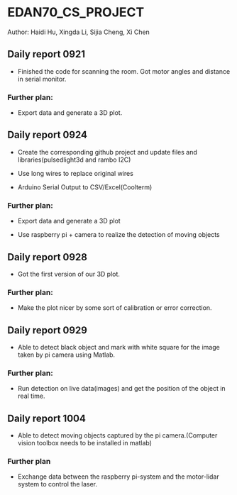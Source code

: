# EDAN70_CS_PROJECT
Author: Haidi Hu, Xingda Li, Sijia Cheng, Xi Chen


## Daily report 0921

  
  - Finished the code for scanning the room. Got motor angles and distance in serial monitor.

  ### Further plan:

  - Export data and generate a 3D plot.



## Daily report 0924

  
  - Create the corresponding github project and update files and libraries(pulsedlight3d and rambo I2C)


  - Use long wires to replace original wires


  - Arduino Serial Output to CSV/Excel(Coolterm)

  ### Further plan:

  - Export data and generate a 3D plot

  - Use raspberry pi + camera to realize the detection of moving objects
  

## Daily report 0928

  - Got the first version of our 3D plot.

  ### Further plan:

  - Make the plot nicer by some sort of calibration or error correction.


## Daily report 0929

  - Able to detect black object and mark with white square for the image taken by pi camera using Matlab.

  ### Further plan:

  - Run detection on live data(images) and get the position of the object in real time.
  
## Daily report 1004

  - Able to detect moving objects captured by the pi camera.(Computer vision toolbox needs to be installed in matlab)
  
  ### Further plan
  
  - Exchange data between the raspberry pi-system and the motor-lidar system to control the laser.
  
  



